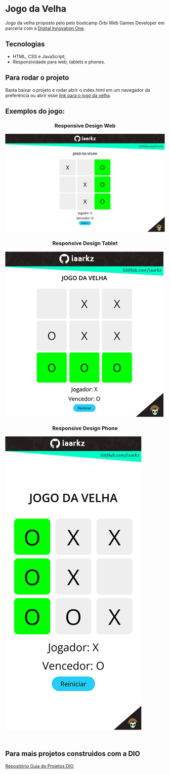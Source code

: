 # Jogo da Velha

Jogo da velha proposto pelo pelo bootcamp Órbi Web Games Developer em parceria com a [Digital Innovation One](https://web.dio.me/).

## Tecnologias

- HTML, CSS e JavaScript;
- Responsividade para web, tablets e phones.

## Para rodar o projeto

Basta baixar o projeto e rodar abrir o index.html em um navegador da preferência ou abrir esse [link para o jogo da velha](https://iaarkz.github.io/jogo-da-velha-dio/).

## Exemplos do jogo:

### <p align="center"> Responsive Design Web </p>

![Web](img/example_web.png)

### <p align="center"> Responsive Design Tablet </p>

![Tablet](img/example_tablet.png)

### <p align="center"> Responsive Design Phone </p>

![Phone](img/example_phone.png)

&nbsp;
&nbsp;

## Para mais projetos construidos com a DIO

[Repositório Guia de Projetos DIO](https://github.com/iaarkz/guia-projetos-dio)
